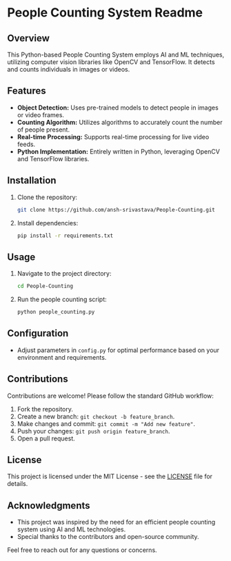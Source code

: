 # People Counting System Readme

## Overview

This Python-based People Counting System employs AI and ML techniques, utilizing computer vision libraries like OpenCV and TensorFlow. It detects and counts individuals in images or videos.

## Features

- **Object Detection:** Uses pre-trained models to detect people in images or video frames.
- **Counting Algorithm:** Utilizes algorithms to accurately count the number of people present.
- **Real-time Processing:** Supports real-time processing for live video feeds.
- **Python Implementation:** Entirely written in Python, leveraging OpenCV and TensorFlow libraries.

## Installation

1. Clone the repository:

   ```bash
   git clone https://github.com/ansh-srivastava/People-Counting.git
   ```

2. Install dependencies:

   ```bash
   pip install -r requirements.txt
   ```

## Usage

1. Navigate to the project directory:

   ```bash
   cd People-Counting
   ```

2. Run the people counting script:

   ```bash
   python people_counting.py 
   ```

## Configuration

- Adjust parameters in `config.py` for optimal performance based on your environment and requirements.

## Contributions

Contributions are welcome! Please follow the standard GitHub workflow:

1. Fork the repository.
2. Create a new branch: `git checkout -b feature_branch`.
3. Make changes and commit: `git commit -m "Add new feature"`.
4. Push your changes: `git push origin feature_branch`.
5. Open a pull request.

## License

This project is licensed under the MIT License - see the [LICENSE](LICENSE) file for details.

## Acknowledgments

- This project was inspired by the need for an efficient people counting system using AI and ML technologies.
- Special thanks to the contributors and open-source community.

Feel free to reach out for any questions or concerns.
